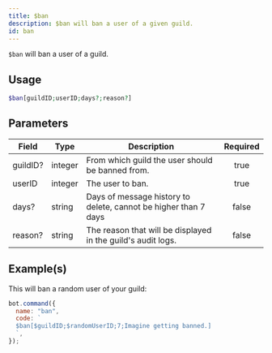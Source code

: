 ```yaml
---
title: $ban
description: $ban will ban a user of a given guild.
id: ban
---
```


`$ban` will ban a user of a guild.

## Usage

```php
$ban[guildID;userID;days?;reason?]
```

## Parameters

| Field    | Type    | Description                                                     | Required |
| -------- | ------- | --------------------------------------------------------------- | :------: |
| guildID? | integer | From which guild the user should be banned from.                |   true   |
| userID   | integer | The user to ban.                                                |   true   |
| days?    | string  | Days of message history to delete, cannot be higher than 7 days |  false   |
| reason?  | string  | The reason that will be displayed in the guild's audit logs.    |  false   |

## Example(s)

This will ban a random user of your guild:

```javascript
bot.command({
  name: "ban",
  code: `
  $ban[$guildID;$randomUserID;7;Imagine getting banned.]
  `,
});
```
